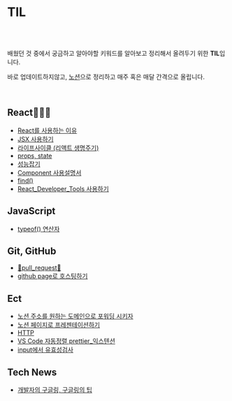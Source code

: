 # TIL

<br/>

<br/>

<p>배웠던 것 중에서 궁금하고 알아야할 키워드를 알아보고 정리해서 올려두기 위한 <b>TIL</b>입니다.</p>
<p>바로 업데이트하지않고, <a href='https://persistent-fruit-85b.notion.site/Chocho-s-develog-56ca89caa8c1427f92523ab94a85f647'>노션</a>으로 정리하고 매주 혹은 매달 간격으로 올립니다.</p>


<br/>


## React🧑🏾‍🎤



- [React를 사용하는 이유](React/React를_사용하는_이유.md)
- [JSX 사용하기](React/JSX_사용하기.md)
- [라이프사이클 (리액트 생명주기)](React/라이프사이클(리액트_생명주기).md)
- [props, state](React/(TIL)props,state.md)
- [성능잡기](React/성능잡기.md)
- [Component 사용설명서](React/Component_사용설명서.md)
- [find()](React/find().md)
- [React_Developer_Tools 사용하기](React/React_Developer_Tools_사용하기.md)


## JavaScript

- [typeof() 연산자](JavaScript/typeof()_연산자.md)

## Git, GitHub
- [🦾pull_request🦿](HowToUseGitHub/pull_request/pull_request.md)
- [github page로 호스팅하기](HowToUseGitHub/github_page로_호스팅하기.md)

## Ect
- [노션 주소를 원하는 도메인으로 포워딩 시키자](ect/노션_주소를_원하는_도메인으로_포워딩_시키자.md)
- [노션 페이지로 프레젠테이션하기](ect/노션페이지로_프레젠테이션하기.md)
- [HTTP](ect/HTTP.md)
- [VS Code 자동정렬 prettier_익스텐션](IDE/VSC_자동정렬.md)
- [input에서 유효성검사](ect/input에서_유효성검사.md)

## Tech News
- [개발자의 구글링, 구글링의 팁](HowToGoogleIt/개발자의_구글링.md)
